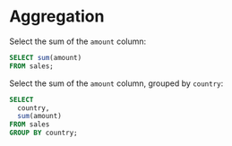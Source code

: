 # Aggregation

Select the sum of the `amount` column:

```sql
SELECT sum(amount)
FROM sales;
```

Select the sum of the `amount` column, grouped by `country`:

```sql
SELECT
  country,
  sum(amount)
FROM sales
GROUP BY country;
```
